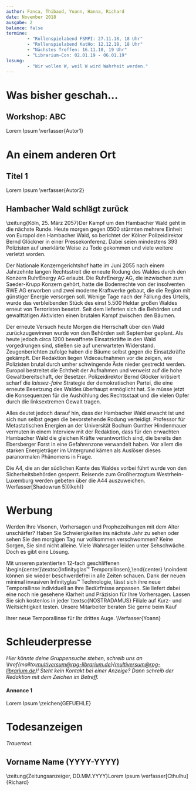 ```yaml
---
author: Fanca, Thibaud, Yoann, Hanna, Richard
date: November 2018
ausgabe: 2
balance: false
termine:
    	- "Rollenspielabend FSMPI: 27.11.18, 18 Uhr"
        - "Rollenspielabend KatHo: 12.12.18, 18 Uhr"
        - "Nächstes Treffen: 16.11.18, 19 Uhr"
    	- "Librarium-Con: 02.01.19 - 06.01.19"
losung:
    	- "Wir wollen W, weil W wird Wahrheit werden."
---
```


# Was bisher geschah...

## Workshop: ABC
Lorem Ipsum
\verfasser{Autor1}

# An einem anderen Ort

## Titel 1
Lorem Ipsum
\verfasser{Autor2}

## Hambacher Wald schlägt zurück
\zeitung{Köln, 25. März 2057}Der Kampf um den Hambacher Wald geht in die nächste Runde. Heute morgen
gegen 0500 stürmten mehrere Einheit von Europol den Hambacher Wald, so
berichtet der Kölner Polizeidirektor Bernd Glöckner in einer
Pressekonferenz. Dabei seien mindestens 393 Polizisten auf unerklärte
Weise zu Tode gekommen und viele weitere verletzt worden.

Der Nationale Konzerngerichtshof hatte im Juni 2055 nach einem
Jahrzehnte langen Rechtsstreit die erneute Rodung des Waldes durch den
Konzern RuhrEnergy AG erlaubt. Die RuhrEnergy AG, die inzwischen zum
Saeder-Krupp Konzern gehört, hatte die Bodenrechte von der insolventen
RWE AG erworben und zwei moderne Kraftwerke gebaut, die die Region mit
günstiger Energie versorgen soll. Wenige Tage nach der Fällung des
Urteils, wurde das verbleibenden Stück des einst 5.500 Hektar großen
Waldes erneut von Terroristen besetzt.
Seit dem lieferten sich die Behörden und gewalttätigen Aktivisten einen
brutalen Kampf zwischen den Bäumen.

Der erneute Versuch heute Morgen die Herrschaft über den Wald
zurückzugewinnen wurde von den Behörden seit September geplant. Als
heute jedoch circa 1200 bewaffnete Einsatzkräfte in den Wald
vorgedrungen sind, stießen sie auf unerwarteten Widerstand.
Zeugenberichten zufolge haben die Bäume selbst gegen die Einsatzkräfte
gekämpft. Der Redaktion liegen Videoaufnahmen vor die zeigen, wie
Polizisten brutal durch umher schwingende Äste nieder gestreckt werden.
Europol bestreitet die Echtheit der Aufnahmen und verweist auf die hohe
Gewaltbereitschaft, der Besetzer. Polizeidirektor Bernd Glöcker
kritisiert scharf die *laissez-faire* Strategie der demokratischen
Partei, die eine erneute Besetzung des Waldes überhaupt ermöglicht hat.
Sie müsse jetzt die Konsequenzen für die Aushöhlung des Rechtsstaat und
die vielen Opfer durch die linksextremen Gewalt tragen.

Alles deutet jedoch darauf hin, dass der Hambacher Wald erwacht ist und
sich nun selbst gegen die bevorstehende Rodung verteidigt. Professor für
Metastatischen Energien an der Universität Bochum Gunther Hindenmauer
vermuten in einem Interview mit der Redaktion, dass für den erwachten
Hambacher Wald die gleichen Kräfte verantwortlich sind, die bereits den
Ebersberger Forst in eine Gefahrenzone verwandelt haben. Vor allem die
starken Energieträger im Untergrund kämen als Auslöser dieses
paranormalen Phänomens in Frage.

Die A4, die an der südlichen Kante des Waldes vorbei führt wurde von den
Sicherheitsbehörden gesperrt. Reisende zum Großherzogtum
Westrhein-Luxemburg werden gebeten über die A44 auszuweichen.
\Verfasser[Shadowrun 5]{(keh)}

# Werbung
Werden Ihre Visonen, Vorhersagen und Prophezeihungen mit dem Alter unschärfer? Haben Sie Schwierigkeiten ins nächste Jahr zu sehen oder sehen Sie den morgigen Tag nur vollkommen verschwommen? Keine Sorgen, Sie sind nicht alleine. Viele Wahrsager leiden unter Sehschwäche. Doch es gibt eine Lösung.

Mit unseren patentierten 12-fach geschliffenen \begin{center}\textsc{Infinityglas™
Temporallinsen},\end{center} \noindent können sie wieder beschwerdefrei in alle Zeiten schauen. Dank der neuen minimal invasiven Infinityglas™ Technologie, lässt sich ihre neue Temporallinse individuell an ihre Bedürfnisse anpassen. Sie liefert dabei eine noch nie gesehene Klarheit und Präzision für Ihre Vorhersagen. Lassen Sie sich kostenlos in jeder \textsc{NOSTRADAMUS} Filiale auf Kurz- und Weitsichtigkeit testen. Unsere Mitarbeiter beraten Sie gerne beim Kauf

Ihrer neue Temporallinse für Ihr drittes Auge.
\Verfasser{Yoann}

# Schleuderpresse
*Hier könnte deine Gruppensuche stehen, schreib uns an \href{mailto:multiversum@rpg-librarium.de}{multiversum@rpg-librarium.de}! Steht kein Kontakt bei einer Anzeige? Dann schreib der Redaktion mit dem Zeichen im Betreff.*

#### Annonce 1
Lorem Ipsum
\zeichen{GEFUEHLE}

# Todesanzeigen
*Trauertext.*

## Vorname Name (YYYY-YYYY)
\zeitung{Zeitungsanzeiger, DD.MM.YYYY}Lorem Ipsum
\verfasser[Cthulhu]{Richard}
